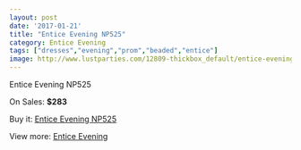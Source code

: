 ```yaml
---
layout: post
date: '2017-01-21'
title: "Entice Evening NP525"
category: Entice Evening
tags: ["dresses","evening","prom","beaded","entice"]
image: http://www.lustparties.com/12809-thickbox_default/entice-evening-np525.jpg
---
```

Entice Evening NP525

On Sales: **$283**
<a href="https://www.lustparties.com/en/entice-evening/4827-entice-evening-np525.html"><amp-img layout="responsive" width="600" height="600" src="//www.lustparties.com/12809-thickbox_default/entice-evening-np525.jpg" alt="Entice Evening NP525 0" /></a>

Buy it: [Entice Evening NP525](https://www.lustparties.com/en/entice-evening/4827-entice-evening-np525.html "Entice Evening NP525")

View more: [Entice Evening](https://www.lustparties.com/en/29-entice-evening "Entice Evening")